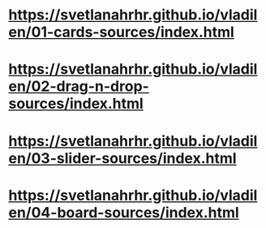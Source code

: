 # https://svetlanahrhr.github.io/vladilen/01-cards-sources/index.html
# https://svetlanahrhr.github.io/vladilen/02-drag-n-drop-sources/index.html
# https://svetlanahrhr.github.io/vladilen/03-slider-sources/index.html
# https://svetlanahrhr.github.io/vladilen/04-board-sources/index.html
